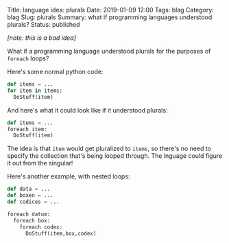 Title: language idea: plurals
Date: 2019-01-09 12:00
Tags: blag
Category: blag
Slug: plurals
Summary: what if programming languages understood plurals?
Status: published

*[note: this is a bad idea]*

What if a programming language understood plurals for the purposes of `foreach` loops?

Here's some normal python code:

```python
def items = ...
for item in items:
  DoStuff(item)
```

And here's what it could look like if it understood plurals:

```python
def items = ...
foreach item:
  DoStuff(item)
```

The idea is that `item` would get pluralized to `items`, so there's no need to specify the collection that's being looped through. The lnguage could figure it out from the singular!

Here's another example, with nested loops:

```python
def data = ...
def boxen = ...
def codices = ...

foreach datum:
  foreach box:
    foreach codex:
      DoStuff(item,box,codex)
```
